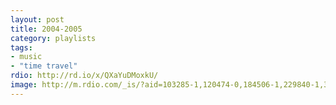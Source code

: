 ```yaml
---
layout: post
title: 2004-2005
category: playlists
tags:
- music
- "time travel"
rdio: http://rd.io/x/QXaYuDMoxkU/
image: http://m.rdio.com/_is/?aid=103285-1,120474-0,184506-1,229840-1,325613-1,328945-3,601800-0,610413-0,610569-0&w=600&h=600
---
```

